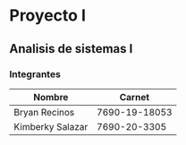# Proyecto I
## Analisis de sistemas I 

### Integrantes
| Nombre | Carnet |
|--------|--------|
| Bryan Recinos | 7690-19-18053|
| Kimberky Salazar | 7690-20-3305|
